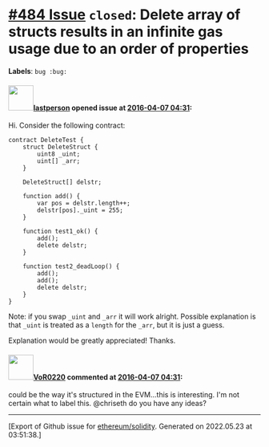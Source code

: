# [\#484 Issue](https://github.com/ethereum/solidity/issues/484) `closed`: Delete array of structs results in an infinite gas usage due to an order of properties
**Labels**: `bug :bug:`


#### <img src="https://avatars.githubusercontent.com/u/6198746?v=4" width="50">[lastperson](https://github.com/lastperson) opened issue at [2016-04-07 04:31](https://github.com/ethereum/solidity/issues/484):

Hi. Consider the following contract:

```
contract DeleteTest {
    struct DeleteStruct {
        uint8 _uint;
        uint[] _arr;
    }

    DeleteStruct[] delstr;

    function add() {
        var pos = delstr.length++;
        delstr[pos]._uint = 255;
    }

    function test1_ok() {
        add();
        delete delstr;
    }

    function test2_deadLoop() {
        add();
        add();
        delete delstr;
    }
}
```

Note: if you swap `_uint` and `_arr` it will work alright. Possible explanation is that `_uint` is treated as a `length` for the `_arr`, but it is just a guess.

Explanation would be greatly appreciated! Thanks.


#### <img src="https://avatars.githubusercontent.com/u/7756785?u=2893ea91743ac89ee3846d1f5c7209720e834129&v=4" width="50">[VoR0220](https://github.com/VoR0220) commented at [2016-04-07 04:31](https://github.com/ethereum/solidity/issues/484#issuecomment-207068985):

could be the way it's structured in the EVM...this is interesting. I'm not certain what to label this. @chriseth do you have any ideas?


-------------------------------------------------------------------------------



[Export of Github issue for [ethereum/solidity](https://github.com/ethereum/solidity). Generated on 2022.05.23 at 03:51:38.]
